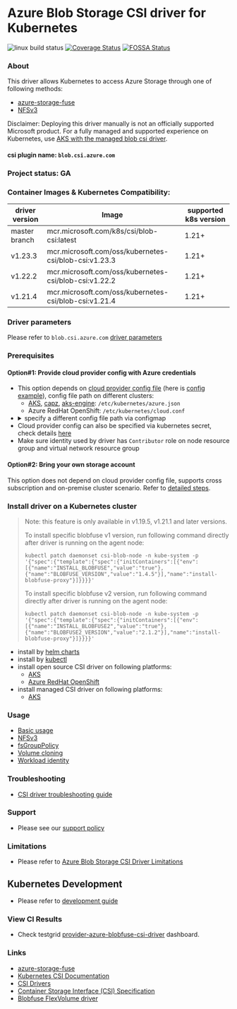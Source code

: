 # Azure Blob Storage CSI driver for Kubernetes
![linux build status](https://github.com/kubernetes-sigs/blob-csi-driver/actions/workflows/linux.yaml/badge.svg)
[![Coverage Status](https://coveralls.io/repos/github/kubernetes-sigs/blob-csi-driver/badge.svg?branch=master)](https://coveralls.io/github/kubernetes-sigs/blob-csi-driver?branch=master)
[![FOSSA Status](https://app.fossa.io/api/projects/git%2Bgithub.com%2Fkubernetes-sigs%2Fblob-csi-driver.svg?type=shield)](https://app.fossa.io/projects/git%2Bgithub.com%2Fkubernetes-sigs%2Fblob-csi-driver?ref=badge_shield)

### About
This driver allows Kubernetes to access Azure Storage through one of following methods:
 - [azure-storage-fuse](https://github.com/Azure/azure-storage-fuse)
 - [NFSv3](https://docs.microsoft.com/en-us/azure/storage/blobs/network-file-system-protocol-support)
 
Disclaimer: Deploying this driver manually is not an officially supported Microsoft product. For a fully managed and supported experience on Kubernetes, use [AKS with the managed blob csi driver](https://learn.microsoft.com/en-us/azure/aks/azure-blob-csi).

#### csi plugin name: `blob.csi.azure.com`

### Project status: GA

### Container Images & Kubernetes Compatibility:
|driver version  |Image                                                 | supported k8s version |
|----------------|------------------------------------------------------|-----------------------|
|master branch   |mcr.microsoft.com/k8s/csi/blob-csi:latest             | 1.21+                 |
|v1.23.3         |mcr.microsoft.com/oss/kubernetes-csi/blob-csi:v1.23.3 | 1.21+                 |
|v1.22.2         |mcr.microsoft.com/oss/kubernetes-csi/blob-csi:v1.22.2 | 1.21+                 |
|v1.21.4         |mcr.microsoft.com/oss/kubernetes-csi/blob-csi:v1.21.4 | 1.21+                 |

### Driver parameters
Please refer to `blob.csi.azure.com` [driver parameters](./docs/driver-parameters.md)

### Prerequisites
#### Option#1: Provide cloud provider config with Azure credentials
 - This option depends on [cloud provider config file](https://github.com/kubernetes/cloud-provider-azure/blob/master/docs/cloud-provider-config.md) (here is [config example](./deploy/example/azure.json)), config file path on different clusters:
   - [AKS](https://docs.microsoft.com/en-us/azure/aks/), [capz](https://github.com/kubernetes-sigs/cluster-api-provider-azure), [aks-engine](https://github.com/Azure/aks-engine): `/etc/kubernetes/azure.json`
   - Azure RedHat OpenShift: `/etc/kubernetes/cloud.conf`
 - <details> <summary>specify a different config file path via configmap</summary></br>create configmap "azure-cred-file" before driver starts up</br><pre>kubectl create configmap azure-cred-file --from-literal=path="/etc/kubernetes/cloud.conf" --from-literal=path-windows="C:\\k\\cloud.conf" -n kube-system</pre></details>
 - Cloud provider config can also be specified via kubernetes secret, check details [here](./docs/read-from-secret.md)
 - Make sure identity used by driver has `Contributor` role on node resource group and virtual network resource group

#### Option#2: Bring your own storage account
This option does not depend on cloud provider config file, supports cross subscription and on-premise cluster scenario. Refer to [detailed steps](./deploy/example/e2e_usage.md#option2-bring-your-own-storage-account).

### Install driver on a Kubernetes cluster
> Note: this feature is only available in v1.19.5, v1.21.1 and later versions.
>
> To install specific blobfuse v1 version, run following command directly after driver is running on the agent node:
> ```console
> kubectl patch daemonset csi-blob-node -n kube-system -p '{"spec":{"template":{"spec":{"initContainers":[{"env":[{"name":"INSTALL_BLOBFUSE","value":"true"},{"name":"BLOBFUSE_VERSION","value":"1.4.5"}],"name":"install-blobfuse-proxy"}]}}}}'
> ```
>
> To install specific blobfuse v2 version, run following command directly after driver is running on the agent node:
> ```console
> kubectl patch daemonset csi-blob-node -n kube-system -p '{"spec":{"template":{"spec":{"initContainers":[{"env":[{"name":"INSTALL_BLOBFUSE2","value":"true"},{"name":"BLOBFUSE2_VERSION","value":"2.1.2"}],"name":"install-blobfuse-proxy"}]}}}}'
> ```
>
 - install by [helm charts](./charts)
 - install by [kubectl](./docs/install-blob-csi-driver.md)
 - install open source CSI driver on following platforms:
   - [AKS](./docs/install-driver-on-aks.md)
   - [Azure RedHat OpenShift](https://github.com/ezYakaEagle442/aro-pub-storage/blob/master/setup-store-CSI-driver-azure-blob.md)
 - install managed CSI driver on following platforms:
   - [AKS](https://learn.microsoft.com/en-us/azure/aks/azure-blob-csi)

### Usage
 - [Basic usage](./deploy/example/e2e_usage.md)
 - [NFSv3](./deploy/example/nfs)
 - [fsGroupPolicy](./deploy/example/fsgroup)
 - [Volume cloning](./deploy/example/cloning)
 - [Workload identity](./docs/workload-identity.md)

### Troubleshooting
 - [CSI driver troubleshooting guide](./docs/csi-debug.md)

### Support
 - Please see our [support policy][support-policy]

### Limitations
 - Please refer to [Azure Blob Storage CSI Driver Limitations](./docs/limitations.md)

## Kubernetes Development
 - Please refer to [development guide](./docs/csi-dev.md)

### View CI Results
 - Check testgrid [provider-azure-blobfuse-csi-driver](https://testgrid.k8s.io/provider-azure-blobfuse-csi-driver) dashboard.

### Links
 - [azure-storage-fuse](https://github.com/Azure/azure-storage-fuse)
 - [Kubernetes CSI Documentation](https://kubernetes-csi.github.io/docs/)
 - [CSI Drivers](https://github.com/kubernetes-csi/drivers)
 - [Container Storage Interface (CSI) Specification](https://github.com/container-storage-interface/spec)
 - [Blobfuse FlexVolume driver](https://github.com/Azure/kubernetes-volume-drivers/tree/master/flexvolume/blobfuse)

[support-policy]: support.md
